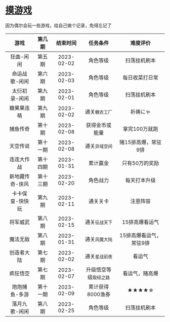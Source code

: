 # [摸游戏](https://github.com/noteMay/blog/issues/10)

因为偶尔会玩一些游戏，给自己做个记录，免得忘记了

|游戏|第几期|结束时间|任务条件|难度评价|
|:---:|:---:|:---:|:---:|:---:|
|狂曲-闲闲|第五期|2023-02-02|角色等级|扫荡挂机刷本|
|命运战歌-闲闲|第六期|2023-02-03|角色等级|每日收菜打日常|
|太衍初录-闲闲|第九期|2023-02-01|角色等级|扫荡挂机刷本|
|糖果果连萌|第九期|2023-02-02|通关`糖衣工厂`|祈祷にゃ|
|捕鱼传奇|第十期|2023-02-08|获得金币或能量|拿完100万就跑|
|天空传说|第十一期|2023-02-08|通关`异域空间`|赌15排高爆，常驻9排|
|连连大作战|第十四期|2023-01-31|累计赢金|只有50万的奖励|
|新地藏传奇-侠风|第十三期|2023-02-20|角色战力|每天打本升级|
|卡卡保皇-快快玩|第九期|2023-02-11|通关关卡|注意阵容|
|将军威武|第八期|2023-02-15|通关`征战天下`|15排高爆看运气|
|魔法无敌|第八期|2023-01-31|通关`风魔大陆`|15排高爆看运气，常驻9排|
|创造者大陆|第七期|2023-02-02|通关`星战前夜`|看运气|
|疯狂悟空|第七期|2023-02-07|升级悟空等级`取经之路`|看运气，赌高爆|
|炮炮捕鱼-多游|第十一期|2023-02-09|累计获得8000渔券|★★★★☆|
|落月九歌-闲闲|第八期|2023-02-25|角色等级|扫荡挂机刷本|